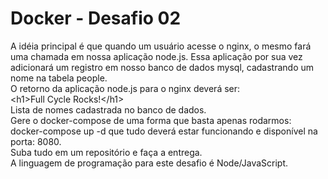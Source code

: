 # Docker - Desafio 02
A idéia principal é que quando um usuário acesse o nginx, o mesmo fará uma chamada em nossa aplicação node.js. Essa aplicação por sua vez adicionará um registro em nosso banco de dados mysql, cadastrando um nome na tabela people.</br>
O retorno da aplicação node.js para o nginx deverá ser:</br>
&lt;h1&gt;Full Cycle Rocks!&lt;/h1&gt;</br>
Lista de nomes cadastrada no banco de dados.</br>
Gere o docker-compose de uma forma que basta apenas rodarmos: docker-compose up -d que tudo deverá estar funcionando e disponível na porta: 8080.</br>
Suba tudo em um repositório e faça a entrega. </br>
A linguagem de programação para este desafio é Node/JavaScript.